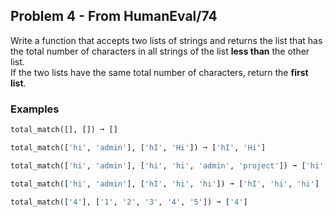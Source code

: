 ## Problem 4 - From HumanEval/74

Write a function that accepts two lists of strings and returns the list that has the total number of characters in all strings of the list **less than** the other list.  
If the two lists have the same total number of characters, return the **first list**.

### Examples

```python
total_match([], []) ➞ []

total_match(['hi', 'admin'], ['hI', 'Hi']) ➞ ['hI', 'Hi']

total_match(['hi', 'admin'], ['hi', 'hi', 'admin', 'project']) ➞ ['hi', 'admin']

total_match(['hi', 'admin'], ['hI', 'hi', 'hi']) ➞ ['hI', 'hi', 'hi']

total_match(['4'], ['1', '2', '3', '4', '5']) ➞ ['4']
